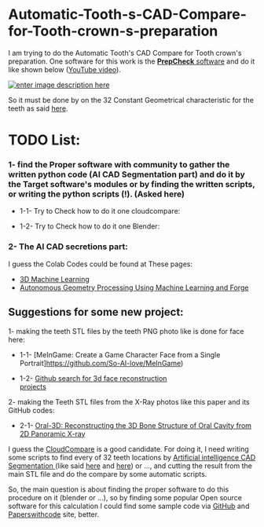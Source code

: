 # Automatic-Tooth-s-CAD-Compare-for-Tooth-crown-s-preparation

I am trying to do the Automatic Tooth's CAD Compare for Tooth crown's preparation. One software for this work is the [**PrepCheck** software][1] and do it like shown below ([YouTube video][6]).

[![enter image description here][7]][7]

So it must be done by on the 32 Constant Geometrical characteristic for the teeth as said [here][4].


# TODO List:

### 1- find the Proper software with community to gather the written python code (AI CAD Segmentation part) and do it by the Target software's modules or by finding the written scripts, or writing the python scripts (!). (Asked here) 

 - 1-1- Try to Check how to do it one cloudcompare:
   
 - 1-2- Try to Check how to do it one Blender:

### 2- The AI CAD secretions part:

I guess the Colab Codes could be found at These pages:

 - [3D Machine
   Learning](https://github.com/timzhang642/3D-Machine-Learning)
 - [Autonomous Geometry Processing Using Machine Learning and
   Forge](https://medium.com/autodesk-university/autonomous-geometry-processing-using-machine-learning-and-forge-3b89b40e97cb)

## Suggestions for some new project:

  1- making the teeth STL files by the teeth PNG photo like is done for face here:

 - 1-1- [MeInGame: Create a Game Character Face from a Single
   Portrait]https://github.com/So-AI-love/MeInGame)
   
 - 1-2- [Github search for 3d face reconstruction   
   projects](https://github.com/topics/3d-face-reconstruction)

  2- making the Teeth STL files from the X-Ray photos like this paper and its GitHub codes:

    

 - 2-1- [Oral-3D: Reconstructing the 3D Bone Structure of Oral Cavity
   from 2D Panoramic
   X-ray](https://deepai.org/publication/oral-3d-reconstructing-the-3d-bone-structure-of-oral-cavity-from-2d-panoramic-x-ray)

I guess the [CloudCompare][8] is a good candidate. For doing it, I need writing some scripts to find every of 32 teeth locations by [Artificial intelligence CAD Segmentation ][9] (like said [here][10] and [here][11]) or ..., and cutting the result from the main STL file and do the compare by some automatic scripts.

So, the main question is about finding the proper software to do this procedure on it (blender or  ...), so by finding some popular Open source software for this calculation I could find some sample code via [GitHub][12] and [Paperswithcode][13] site, better.




  [1]: https://www.dentsplysirona.com/en/explore/universities-and-large-clinics/products/prepcheck.html
  [2]: https://www.nature.com/articles/srep25281
  [3]: https://i.stack.imgur.com/Cl8ic.png
  [4]: https://www.dentistry.umn.edu/sites/dentistry.umn.edu/files/module_on_crown_preparation.pdf
  [5]: https://i.stack.imgur.com/INMnm.png
  [6]: https://www.youtube.com/watch?v=qE9ArjjKIF0
  [7]: https://i.stack.imgur.com/NPbK7.jpg
  [8]: https://www.danielgm.net/cc/
  [9]: https://www.google.com/search?q=cad%20segmentations%20site%3Acolab.research.google.com&oq=cad%20segmentations%20site%3Acolab.research.google.com&aqs=chrome..69i57.18579j0j9&sourceid=chrome&ie=UTF-8
  [10]: https://medium.com/autodesk-university/autonomous-geometry-processing-using-machine-learning-and-forge-3b89b40e97cb
  [11]: https://github.com/timzhang642/3D-Machine-Learning
  [12]: https://www.google.com/search?q=site:https://github.com/%20stl%20file%20compare%20ai&sxsrf=ALeKk01FUx3jh7sFG3dB64uNb_5S9xVyXQ:1615679641575&source=lnms&tbm=isch
  [13]: https://www.google.com/search?q=site:https://paperswithcode.com/%20stl%20file%20compare%20ai&sxsrf=ALeKk01wimK5O0QgbOALxyxFECIb7BaelA:1615679013620&source=lnms&tbm=isch#imgrc=4qx73pbhnG6S_M
